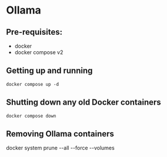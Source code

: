 # Ollama

## Pre-requisites:
- docker
- docker compose v2

## Getting up and running
```
docker compose up -d
```

## Shutting down any old Docker containers
```
docker compose down
```

## Removing Ollama containers
docker system prune --all --force --volumes
